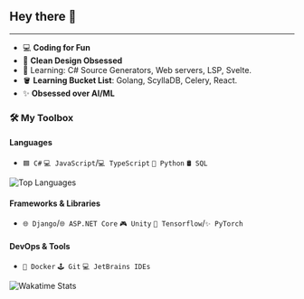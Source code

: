 ## Hey there 👋
---
- 💻 **Coding for Fun** 
- 🎨 **Clean Design Obsessed**
- 🌱 Learning: C# Source Generators, Web servers, LSP, Svelte.
- 🪣 **Learning Bucket List**: Golang, ScyllaDB, Celery, React.
- ✨ **Obsessed over AI/ML**

### 🛠️ My Toolbox

#### **Languages**
- `🟦 C#` `💻 JavaScript`/`💻 TypeScript` `🐍 Python` `🛢 SQL`

![Top Languages](https://github-readme-stats.vercel.app/api/top-langs/?username=Kuba-csproj&layout=compact&theme=radical)

#### **Frameworks & Libraries**
- `🌐 Django`/`🌐 ASP.NET Core` `🎮 Unity` `🧠 Tensorflow`/`✨ PyTorch`

#### **DevOps & Tools**
- `🐳 Docker` `🕹️ Git` `💻 JetBrains IDEs`

![Wakatime Stats](https://github-readme-stats.vercel.app/api/wakatime?username=Kuba_csproj&theme=radical)



<!--
**Kuba-csproj/Kuba-csproj** is a ✨ _special_ ✨ repository because its `README.md` (this file) appears on your GitHub profile.

Here are some ideas to get you started:

- 🔭 I’m currently working on ...
- 🌱 I’m currently learning ...
- 👯 I’m looking to collaborate on ...
- 🤔 I’m looking for help with ...
- 💬 Ask me about ...
- 📫 How to reach me: ...
- 😄 Pronouns: ...
- ⚡ Fun fact: ...
-->
